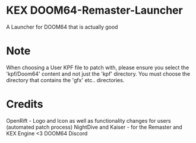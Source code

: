 # KEX DOOM64-Remaster-Launcher
A Launcher for DOOM64 that is actually good

# Note
When choosing a User KPF file to patch with, please ensure you select the 'kpf/Doom64' content and not just the 'kpf' directory.
You must choose the directory that contains the 'gfx' etc..  directories.

# Credits
OpenRift - Logo and Icon as well as functionality changes for users (automated patch process)
NightDive and Kaiser - for the Remaster and KEX Engine <3
DOOM64 Discord

